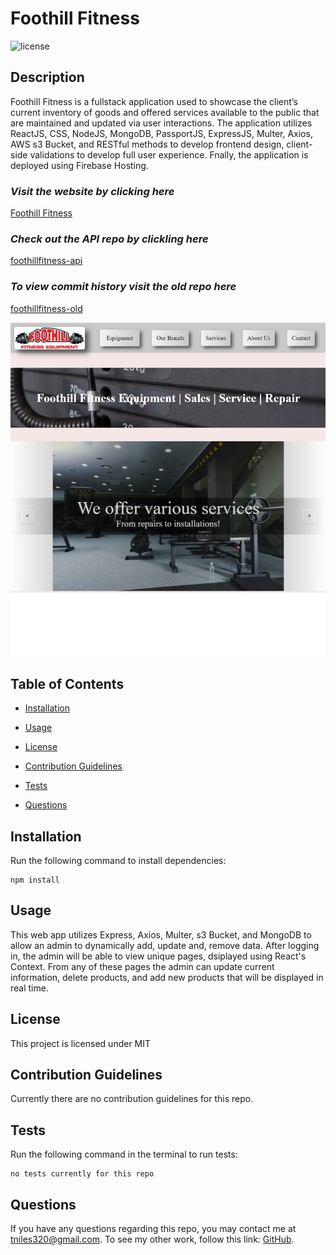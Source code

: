 # Foothill Fitness

![license](https://img.shields.io/badge/License-MIT-orange)

## Description

Foothill Fitness is a fullstack application used to showcase the client’s current inventory of goods and offered services available to the public that are maintained and updated via user interactions. The application utilizes ReactJS, CSS, NodeJS, MongoDB, PassportJS, ExpressJS, Multer, Axios, AWS s3 Bucket, and RESTful methods to develop frontend design, client-side validations to develop full user experience. Fnally, the application is deployed using Firebase Hosting.

### _Visit the website by clicking here_
[Foothill Fitness](https://foothill-fitness.firebaseapp.com/)

### _Check out the API repo by clickling here_
[foothillfitness-api](https://github.com/tniles320/foothillfitness-api)

### _To view commit history visit the old repo here_
[foothillfitness-old](https://github.com/tniles320/foothillfitness-old)

![home page screenshot](src/images/ss.png)

## Table of Contents 

* [Installation](#installation)

* [Usage](#usage)

* [License](#license)

* [Contribution Guidelines](#contribution-guidelines)

* [Tests](#tests)

* [Questions](#questions)

## Installation

Run the following command to install dependencies:

```
npm install
```

## Usage

This web app utilizes Express, Axios, Multer, s3 Bucket, and MongoDB to allow an admin to dynamically add, update and, remove data. After logging in, the admin will be able to view unique pages, dsiplayed using React's Context. From any of these pages the admin can update current information, delete products, and add new products that will be displayed in real time.

## License

This project is licensed under MIT

## Contribution Guidelines

Currently there are no contribution guidelines for this repo.

## Tests

Run the following command in the terminal to run tests:

```
no tests currently for this repo
```

## Questions

If you have any questions regarding this repo, you may contact me at tniles320@gmail.com. To see my other work, follow this link: [GitHub](https://github.com/tniles320/).
